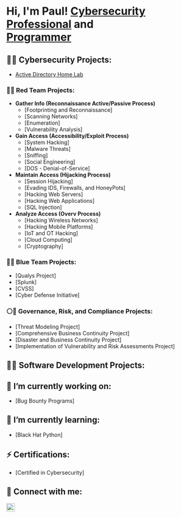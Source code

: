 <h1>Hi, I'm Paul! <a href="https://www.linkedin.com/in/paulwfholder/">Cybersecurity Professional</a> and <br/><a href="https://github.com/paulwfholder">Programmer</a>

<h2>👨‍💻 Cybersecurity Projects: </h2>

- [Active Directory Home Lab](https://github.com/paulwfholder/urlgoeshere)
  
<h3> 🔴👥 Red Team Projects: </h3>

  - <b>Gather Info (Reconnaissance Active/Passive Process) </b>
    - [Footprinting and Reconnaissance]
    - [Scanning Networks]
    - [Enumeration]
    - [Vulnerability Analysis]
  - <b>Gain Access (Accessibility/Exploit Process) </b>
    - [System Hacking]
    - [Malware Threats]
    - [Sniffing]
    - [Social Engineering]
    - [DOS - Denial-of-Service]
  - <b> Maintain Access (Hijacking Process) </b>
    - [Session Hijacking]
    - [Evading IDS, Firewalls, and HoneyPots]
    - [Hacking Web Servers]
    - [Hacking Web Applications]
    - [SQL Injection]
  - <b>Analyze Access (Overv Process) </b>
    - [Hacking Wireless Networks]
    - [Hacking Mobile Platforms]
    - [IoT and OT Hacking]
    - [Cloud Computing]
    - [Cryptography]
    
<h3> 🔵👥 Blue Team Projects: </h3>

- [Qualys Project]
- [Splunk]
- [CVSS]
- [Cyber Defense Initiative]

<h3> ⚪👥 Governance, Risk, and Compliance Projects: </h3>

- [Threat Modeling Project]
- [Comprehensive Business Continuity Project]
- [Disaster and Business Continuity Project]
- [Implementation of Vulnerability and Risk Assessments Project]

<h2>👨‍💻 Software Development Projects:</h2>

<h2> 🔭 I’m currently working on: </h2>

- [Bug Bounty Programs]

<h2> 🌱 I’m currently learning: </h2>

- [Black Hat Python]

<h2> ⚡ Certifications: </h2>

- [Certified in Cybersecurity]

<!-- <h2>📺 Popular YouTube Videos</h2>

- [Tutorial: Active Directory Home Lab](https://www.youtube.com/watch?v=a83ASGn_V_s) -->

<h2> 🤳 Connect with me:</h2>

<!--[<img align="left" alt="paulwfholder | YouTube" width="22px" src="https://cdn.jsdelivr.net/npm/simple-icons@v3/icons/youtube.svg" />][youtube]
[<img align="left" alt="paulwfholder | Twitter" width="22px" src="https://cdn.jsdelivr.net/npm/simple-icons@v3/icons/twitter.svg" />][twitter]
[<img align="left" alt="paulwfholder | Instagram" width="22px" src="https://cdn.jsdelivr.net/npm/simple-icons@v3/icons/instagram.svg" />][Instagram] -->
[<img align="left" alt="paulwfholder | LinkedIn" width="22px" src="https://cdn.jsdelivr.net/npm/simple-icons@v3/icons/linkedin.svg" />][linkedin]

<!--[twitter]: https://twitter.com/joshmadakor
[youtube]: https://www.youtube.com/c/joshmadakor
[instagram]: https://www.instagram.com/joshmadakor/ -->
[linkedin]: https://linkedin.com/in/paulwfholder

<!--
**joshmadakor1/joshmadakor1** is a ✨ _special_ ✨ repository because its `README.md` (this file) appears on your GitHub profile.

Here are some ideas to get you started:

- 🔭 I’m currently working on ...
- 🌱 I’m currently learning ...
- 👯 I’m looking to collaborate on ...
- 🤔 I’m looking for help with ...
- 💬 Ask me about ...
- 📫 How to reach me: ...
- 😄 Pronouns: ...
- ⚡ Fun fact: ...
-->

